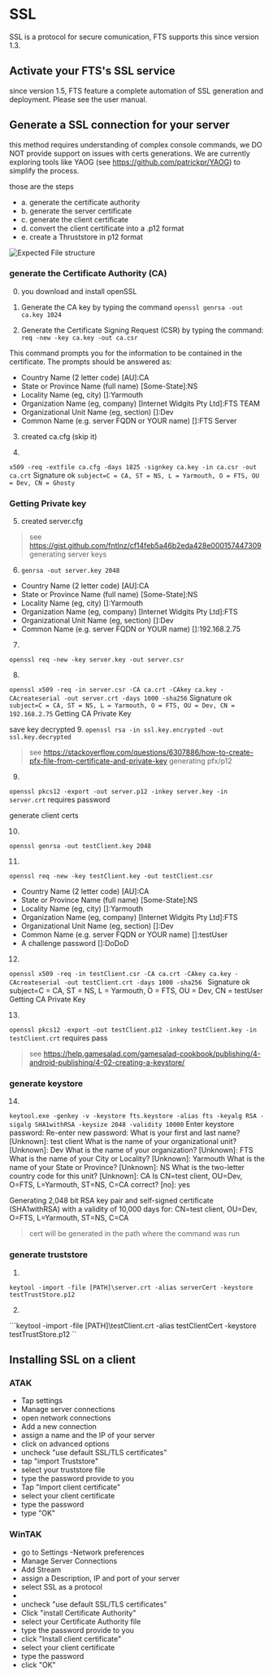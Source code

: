 # SSL
SSL is a  protocol for secure comunication, FTS supports this since version 1.3.

## Activate your FTS's SSL service
since version 1.5, FTS feature a complete automation of SSL generation and deployment. Please see the user manual.

## Generate a SSL connection for your server
this method requires understanding of complex console commands, we DO NOT provide support on issues with certs generations.
We are currently exploring tools like YAOG (see https://github.com/patrickpr/YAOG) to simplify the process.

those are the steps
- a. generate the certificate authority
- b. generate the server certificate
- c. generate the client certificate
- d. convert the client certificate into a .p12 format
- e. create a Thruststore in p12 format

![Expected File structure](https://github.com/FreeTAKTeam/FreeTakServer/blob/master/docs/FTS%20Certifications%20structure.png)

### generate the Certificate Authority (CA)
0. you download and install openSSL
1. Generate the CA key by typing the command
```openssl genrsa -out ca.key 1024```

2. Generate the Certificate Signing Request (CSR) by typing the command: 
```req -new -key ca.key -out ca.csr```

This command prompts you for the information to be contained in the certificate. The prompts should be answered as:

- Country Name (2 letter code) [AU]:CA
- State or Province Name (full name) [Some-State]:NS
- Locality Name (eg, city) []:Yarmouth
- Organization Name (eg, company) [Internet Widgits Pty Ltd]:FTS TEAM
- Organizational Unit Name (eg, section) []:Dev
 - Common Name (e.g. server FQDN or YOUR name) []:FTS Server

3. created ca.cfg (skip it)

4. 
```x509 -req -extfile ca.cfg -days 1825 -signkey ca.key -in ca.csr -out ca.crt```
Signature ok
```subject=C = CA, ST = NS, L = Yarmouth, O = FTS, OU = Dev, CN = Ghosty```

### Getting Private key

5. created server.cfg

> see https://gist.github.com/fntlnz/cf14feb5a46b2eda428e000157447309
generating server keys

6. ```genrsa -out server.key 2048 ```

- Country Name (2 letter code) [AU]:CA
- State or Province Name (full name) [Some-State]:NS
- Locality Name (eg, city) []:Yarmouth
- Organization Name (eg, company) [Internet Widgits Pty Ltd]:FTS
- Organizational Unit Name (eg, section) []:Dev
- Common Name (e.g. server FQDN or YOUR name) []:192.168.2.75

7. 
```openssl req -new -key server.key -out server.csr```

8. 
``` openssl x509 -req -in server.csr -CA ca.crt -CAkey ca.key -CAcreateserial -out server.crt -days 1000 -sha256 ```
Signature ok
```subject=C = CA, ST = NS, L = Yarmouth, O = FTS, OU = Dev, CN = 192.168.2.75```
Getting CA Private Key

save key decrypted
9. 
```openssl rsa -in ssl.key.encrypted -out ssl.key.decrypted ```

> see https://stackoverflow.com/questions/6307886/how-to-create-pfx-file-from-certificate-and-private-key
generating pfx/p12

9. 
``` openssl pkcs12 -export -out server.p12 -inkey server.key -in server.crt ```
requires password

generate client certs

10. 
``` openssl genrsa -out testClient.key 2048 ```

11.
``` openssl req -new -key testClient.key -out testClient.csr ```
- Country Name (2 letter code) [AU]:CA
- State or Province Name (full name) [Some-State]:NS
- Locality Name (eg, city) []:Yarmouth
- Organization Name (eg, company) [Internet Widgits Pty Ltd]:FTS
- Organizational Unit Name (eg, section) []:Dev
- Common Name (e.g. server FQDN or YOUR name) []:testUser
- A challenge password []:DoDoD

12. 
```openssl x509 -req -in testClient.csr -CA ca.crt -CAkey ca.key -CAcreateserial -out testClient.crt -days 1000 -sha256 ```
Signature ok
subject=C = CA, ST = NS, L = Yarmouth, O = FTS, OU = Dev, CN = testUser
Getting CA Private Key

13. 
```openssl pkcs12 -export -out testClient.p12 -inkey testClient.key -in testClient.crt```
requires pass

> see https://help.gamesalad.com/gamesalad-cookbook/publishing/4-android-publishing/4-02-creating-a-keystore/



### generate keystore
14. 
``` keytool.exe -genkey -v -keystore fts.keystore -alias fts -keyalg RSA -sigalg SHA1withRSA -keysize 2048 -validity 10000 ```
Enter keystore password:
Re-enter new password:
What is your first and last name?
  [Unknown]:  test client
What is the name of your organizational unit?
  [Unknown]:  Dev
What is the name of your organization?
  [Unknown]:  FTS
What is the name of your City or Locality?
  [Unknown]:  Yarmouth
What is the name of your State or Province?
  [Unknown]:  NS
What is the two-letter country code for this unit?
  [Unknown]:  CA
Is CN=test client, OU=Dev, O=FTS, L=Yarmouth, ST=NS, C=CA correct?
  [no]:  yes

Generating 2,048 bit RSA key pair and self-signed certificate (SHA1withRSA) with a validity of 10,000 days
        for: CN=test client, OU=Dev, O=FTS, L=Yarmouth, ST=NS, C=CA

> cert will be generated in the path where the command was run

### generate truststore
1. 
```keytool -import -file [PATH]\server.crt -alias serverCert -keystore testTrustStore.p12 ```

2. 
```keytool -import -file [PATH]\testClient.crt -alias testClientCert -keystore testTrustStore.p12 ``

## Installing SSL on a client
### ATAK
- Tap settings
- Manage server connections
- open network connections
- Add a new connection 
- assign a name and the IP of your server
- click on advanced options
- uncheck "use default SSL/TLS certificates"
- tap "import Truststore"
-  select your truststore file
- type the password provide to you
- Tap "Import client certificate"
- select your client certificate
- type the password
- type "OK"

### WinTAK
- go to  Settings
-Network preferences
- Manage Server Connections
- Add Stream 
- assign a Description, IP and port of your server
- select SSL as a protocol
-
- uncheck "use default SSL/TLS certificates"
- Click "install Certificate Authority"
-  select your Certificate Authority file
- type the password provide to you
- click  "Install client certificate"
- select your client certificate
- type the password
- click "OK"

